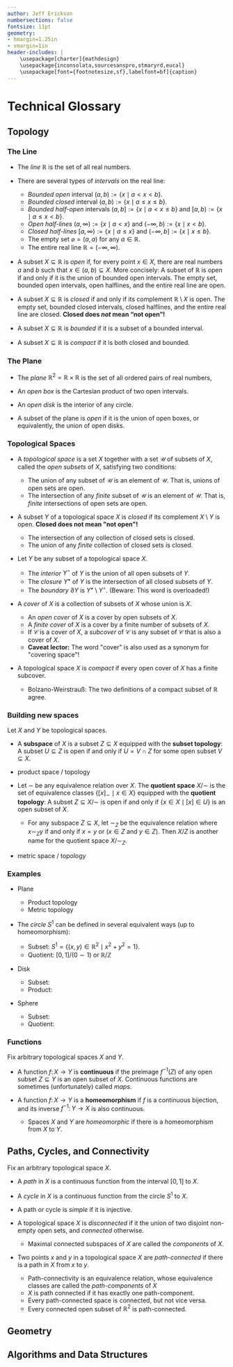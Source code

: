 ```yaml
---
author: Jeff Erickson
numbersections: false
fontsize: 11pt
geometry:
- hmargin=1.25in
- vmargin=1in
header-includes: |
    \usepackage[charter]{mathdesign}
    \usepackage{inconsolata,sourcesanspro,stmaryrd,eucal}
    \usepackage[font={footnotesize,sf},labelfont=bf]{caption}
---
```



# Technical Glossary


## Topology

### The Line

- The _line_ $\mathbb{R}$ is the set of all real numbers.

- There are several types of _intervals_ on the real line:
   - _Bounded open_ interval $(a,b) := \{x \mid a < x < b\}$. 
   - _Bounded closed_ interval $(a,b) := \{x \mid a\le x \le b\}$.
   - _Bounded half-open_ intervals $(a,b] := \{x \mid a < x \le b\}$ and  $[a,b) := \{x \mid a \le x < b\}$.
   - _Open half-lines_ $(a,\infty) := \{x \mid a < x\}$ and $(-\infty,b) := \{x \mid x < b\}$.
   - _Closed half-lines_ $[a,\infty) := \{x \mid a \le x\}$ and $(-\infty,b] := \{x \mid x \le b\}$.
   - The empty set $\varnothing = (a, a)$ for any $a\in \mathbb{R}$.
   - The entire real line $\mathbb{R} = (-\infty, \infty)$.

- A subset $X\subseteq \mathbb{R}$ is _open_ if, for every point $x\in X$, there are real numbers $a$ and $b$ such that $x\in (a,b)\subseteq X$.  More concisely: A subset of $\mathbb{R}$ is open if and only if it is the union of bounded open intervals.  The empty set, bounded open intervals, open halflines, and the entire real line are open. 

- A subset $X\subseteq \mathbb{R}$ is _closed_ if and only if its complement $\mathbb{R}\setminus X$ is open.  The empty set, bounded closed intervals, closed halflines, and the entire real line are closed.  **Closed does _not_ mean “not open”!**

- A subset $X\subseteq \mathbb{R}$ is _bounded_ if it is a subset of a bounded interval.

- A subset $X\subseteq \mathbb{R}$ is _compact_ if it is both closed and bounded.

### The Plane

- The _plane_ $\mathbb{R}^2 = \mathbb{R}\times\mathbb{R}$ is the set of all ordered pairs of real numbers,

- An _open box_ is the Cartesian product of two open intervals.

- An _open disk_ is the interior of any circle.

- A subset of the plane is _open_ if it is the union of open boxes, or equivalently, the union of open disks.


### Topological Spaces

- A _topological space_ is a set $X$ together with a set $\mathcal{U}$ of subsets of $X$, called the _open subsets_ of $X$, satisfying two conditions:
   - The union of any subset of $\mathcal{U}$ is an element of $\mathcal{U}$.  That is, unions of open sets are open.
   - The intersection of any _finite_ subset of $\mathcal{U}$ is an element of $\mathcal{U}$.  That is, _finite_ intersections of open sets are open.
   
- A subset $Y$ of a topological space $X$ is _closed_ if its complement $X\setminus Y$ is open.  **Closed does not mean "not open"!**
   - The intersection of any collection of closed sets is closed.
   - The union of any _finite_ collection of closed sets is closed.

- Let $Y$ be any subset of a topological space $X$.
   - The _interior_ $Y^\circ$ of $Y$ is the union of all open subsets of $Y$.
   - The _closure_ $Y^\bullet$ of $Y$ is the intersection of all closed subsets of $Y$.
   - The _boundary_ $\partial Y$ is $Y^\bullet \setminus Y^\circ$.  (Beware: This word is overloaded!)
     
- A _cover_ of $X$ is a collection of subsets of $X$ whose union is $X$.
  - An _open cover_ of $X$ is a cover by open subsets of $X$.
  - A _finite cover_ of $X$ is a cover by a finite number of subsets of $X$.
  - If $\mathcal{C}$ is a cover of $X$, a _subcover_ of $\mathcal{C}$ is any subset of $\mathcal{C}$ that is also a cover of $X$.
  - **Caveat lector:** The word "cover" is also used as a synonym for "covering space"!

- A topological space $X$ is _compact_ if every open cover of $X$ has a finite subcover.
  - Bolzano-Weirstrauß: The two definitions of a compact subset of $\mathbb{R}$ agree.

### Building new spaces

Let $X$ and $Y$ be topological spaces.

- A **subspace** of $X$ is a subset $Z \subseteq X$ equipped with the **subset topology**: A subset $U\subseteq Z$ is open if and only if $U = V\cap Z$ for some open subset $V\subseteq X$.
  
- product space / topology 

- Let $\sim$ be any equivalence relation over $X$.  The **quotient space** $X/\sim$ is the set of equivalence classes $\{[x]_\sim \mid x\in X\}$ equipped with the **quotient topology**: A subset $Z\subseteq X/\sim$ is open if and only if $\{ x\in X \mid [x]\in U \}$ is an open subset of $X$.
   - For any subspace $Z\subseteq X$, let $\sim_Z$ be the equivalence relation where $x\sim_Z y$ if and only if $x=y$ or ($x\in Z$ and $y\in Z$).  Then $X/Z$ is another name for the quotient space $X/\sim_Z$.

- metric space / topology

### Examples

- Plane
   - Product topology
   - Metric topology

- The _circle_ $S^1$ can be defined in several equivalent ways (up to homeomorphism):
   - Subset: $S^1 = \{(x,y)\in \mathbb{R}^2 \mid x^2 + y^2 = 1\}$.
   - Quotient: $[0,1] / (0\sim 1)$ or $\mathbb{R} / \mathbb{Z}$

- Disk
   - Subset:
   - Product:

- Sphere
   - Subset:
   - Quotient:

### Functions

Fix arbitrary topological spaces $X$ and $Y$.

- A function $f\colon X\to Y$ is **continuous** if the preimage $f^{-1}(Z)$ of any open subset $Z\subseteq Y$ is an open subset of $X$.  Continuous functions are sometimes (unfortunately) called _maps_.

- A function $f\colon X\to Y$ is a **homeomorphism** if $f$ is a continuous bijection, and its inverse $f^{-1}\colon Y\to X$ is also continuous.

  - Spaces $X$ and $Y$ are _homeomorphic_ if there is a homeomorphism from $X$ to $Y$.

## Paths, Cycles, and Connectivity

Fix an arbitrary topological space $X$.

- A _path_ in $X$ is a continuous function from the interval $[0,1]$ to $X$.
- A _cycle_ in $X$ is a continuous function from the circle $S^1$ to $X$.
- A path or cycle is _simple_ if it is injective.

- A topological space $X$ is _disconnected_ if it the union of two disjoint non-empty open sets, and _connected_ otherwise.
   - Maximal connected subspaces of $X$ are called the _components_ of $X$.
- Two points $x$ and $y$ in a topological space $X$ are _path-connected_ if there is a path in $X$ from $x$ to $y$.  
   - Path-connectivity is an equivalence relation, whose equivalence classes are called the _path-components_ of $X$
   - $X$ is path connected if it has exactly one path-component.
   - Every path-connected space is connected, but not vice versa.
   - Every connected open subset of $\mathbb{R}^2$ is path-connected.


## Geometry


## Algorithms and Data Structures